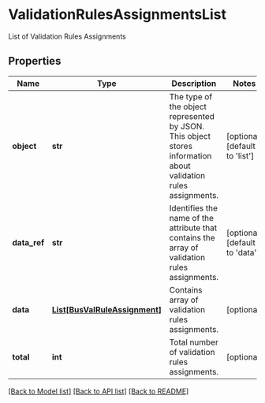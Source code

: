 # ValidationRulesAssignmentsList

List of Validation Rules Assignments

## Properties
Name | Type | Description | Notes
------------ | ------------- | ------------- | -------------
**object** | **str** | The type of the object represented by JSON. This object stores information about validation rules assignments. | [optional] [default to 'list']
**data_ref** | **str** | Identifies the name of the attribute that contains the array of validation rules assignments. | [optional] [default to 'data']
**data** | [**List[BusValRuleAssignment]**](BusValRuleAssignment.md) | Contains array of validation rules assignments. | [optional] 
**total** | **int** | Total number of validation rules assignments. | [optional] 

[[Back to Model list]](../README.md#documentation-for-models) [[Back to API list]](../README.md#documentation-for-api-endpoints) [[Back to README]](../README.md)



